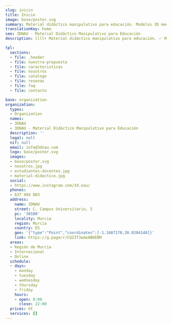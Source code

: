 ```yaml
---
slug: inicio
title: Inicio
image: base/poster.svg
summary: Material didáctico manipulativo para educación. Modelos 3D mediante impresión de materiales reponibles adaptados a todos los estudiantes.
translationKey: home
seo: 3DNAU - Material Didáctico Manipulativo para Educación
description: llll➤ Material didáctico manipulativo para educación. ✅ Modelos 3D mediante impresión de materiales reponibles ✅ adaptados a todos los estudiantes.

tpl:
  sections:
  - file: _header
  - file: nuestra-propuesta
  - file: caracteristicas
  - file: nosotros
  - file: catalogo
  - file: resenas
  - file: faq
  - file: contacto

base: organization
organization:
  types:
  - Organization
  names:
  - 3DNAU
  - 3DNAU - Material Didáctico Manipulativo para Educación
  description: ''
  legal: null
  nif: null
  email: info@3dnau.com
  logo: base/poster.svg
  images:
  - base/poster.svg
  - nosotros.jpg
  - estudiantes-docentes.jpg
  - material-didactico.jpg
  social:
  - https://www.instagram.com/3d.nau/
  phones:
  - 637 984 003
  address:
    name: 3DNAU
    street: C. Campus Universitario, 5
    pc: '30100'
    locality: Murcia
    region: Murcia
    country: ES
    geo: '{"type":"Point","coordinates":[-1.1687170,38.0204140]}'
    link: https://g.page/r/CQI3T3wmeAB6EBM
  areas:
  - Región de Murcia
  - Internacional
  - Online
  schedule:
  - days:
    - monday
    - tuesday
    - wednesday
    - thursday
    - friday
    hours:
    - open: 8:00
      close: 22:00
  prices: €€
  services: []
---
```

